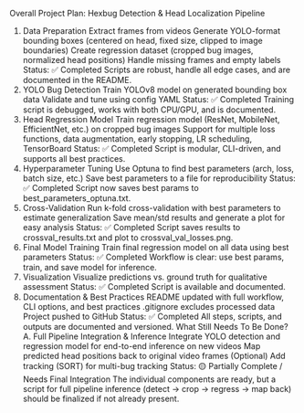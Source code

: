 Overall Project Plan: Hexbug Detection & Head Localization Pipeline
1. Data Preparation
Extract frames from videos
Generate YOLO-format bounding boxes (centered on head, fixed size, clipped to image boundaries)
Create regression dataset (cropped bug images, normalized head positions)
Handle missing frames and empty labels
Status:
✅ Completed
Scripts are robust, handle all edge cases, and are documented in the README.
2. YOLO Bug Detection
Train YOLOv8 model on generated bounding box data
Validate and tune using config YAML
Status:
✅ Completed
Training script is debugged, works with both CPU/GPU, and is documented.
3. Head Regression Model
Train regression model (ResNet, MobileNet, EfficientNet, etc.) on cropped bug images
Support for multiple loss functions, data augmentation, early stopping, LR scheduling, TensorBoard
Status:
✅ Completed
Script is modular, CLI-driven, and supports all best practices.
4. Hyperparameter Tuning
Use Optuna to find best parameters (arch, loss, batch size, etc.)
Save best parameters to a file for reproducibility
Status:
✅ Completed
Script now saves best params to best_parameters_optuna.txt.
5. Cross-Validation
Run k-fold cross-validation with best parameters to estimate generalization
Save mean/std results and generate a plot for easy analysis
Status:
✅ Completed
Script saves results to crossval_results.txt and plot to crossval_val_losses.png.
6. Final Model Training
Train final regression model on all data using best parameters
Status:
✅ Completed
Workflow is clear: use best params, train, and save model for inference.
7. Visualization
Visualize predictions vs. ground truth for qualitative assessment
Status:
✅ Completed
Script is available and documented.
8. Documentation & Best Practices
README updated with full workflow, CLI options, and best practices
.gitignore excludes processed data
Project pushed to GitHub
Status:
✅ Completed
All steps, scripts, and outputs are documented and versioned.
What Still Needs To Be Done?
A. Full Pipeline Integration & Inference
Integrate YOLO detection and regression model for end-to-end inference on new videos
Map predicted head positions back to original video frames
(Optional) Add tracking (SORT) for multi-bug tracking
Status:
🟡 Partially Complete / Needs Final Integration
The individual components are ready, but a script for full pipeline inference (detect → crop → regress → map back) should be finalized if not already present.